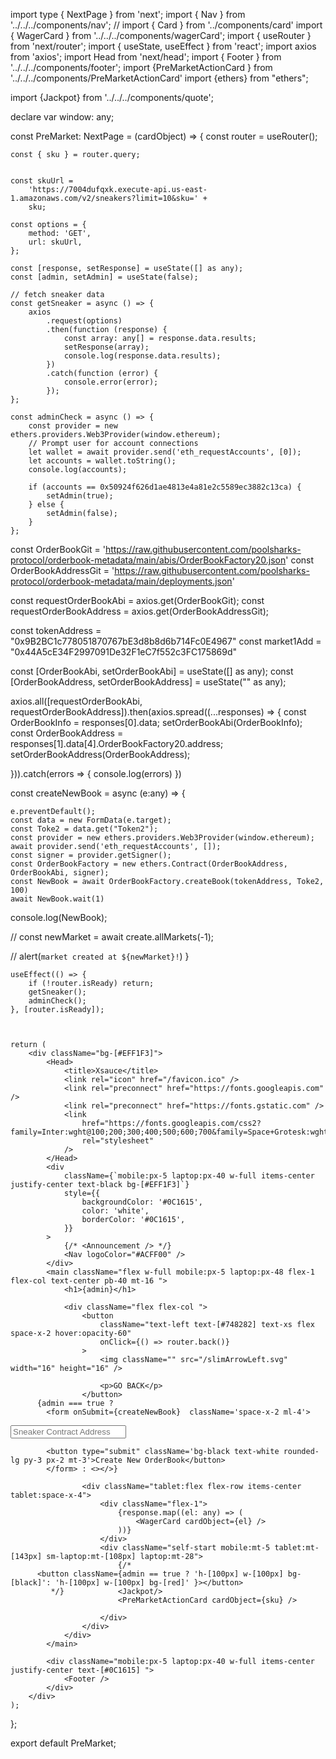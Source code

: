import type { NextPage } from 'next';
import { Nav } from '../../../components/nav';
// import { Card } from '../components/card'
import { WagerCard } from '../../../components/wagerCard';
import { useRouter } from 'next/router';
import { useState, useEffect } from 'react';
import axios from 'axios';
import Head from 'next/head';
import { Footer } from '../../../components/footer';
import {PreMarketActionCard } from '../../../components/PreMarketActionCard'
import {ethers} from "ethers";

import {Jackpot} from '../../../components/quote';

declare var window: any;

const PreMarket: NextPage = (cardObject) => {
	const router = useRouter();

	const { sku } = router.query;


	const skuUrl =
		'https://7004dufqxk.execute-api.us-east-1.amazonaws.com/v2/sneakers?limit=10&sku=' +
		sku;

	const options = {
		method: 'GET',
		url: skuUrl,
	};

	const [response, setResponse] = useState([] as any);
	const [admin, setAdmin] = useState(false);

	// fetch sneaker data
	const getSneaker = async () => {
		axios
			.request(options)
			.then(function (response) {
				const array: any[] = response.data.results;
				setResponse(array);
				console.log(response.data.results);
			})
			.catch(function (error) {
				console.error(error);
			});
	};

	const adminCheck = async () => {
		const provider = new ethers.providers.Web3Provider(window.ethereum);
		// Prompt user for account connections
		let wallet = await provider.send('eth_requestAccounts', [0]);
		let accounts = wallet.toString();
		console.log(accounts);

		if (accounts == 0x50924f626d1ae4813e4a81e2c5589ec3882c13ca) {
			setAdmin(true);
		} else {
			setAdmin(false);
		}
	};

const OrderBookGit = 'https://raw.githubusercontent.com/poolsharks-protocol/orderbook-metadata/main/abis/OrderBookFactory20.json'
const OrderBookAddressGit = 'https://raw.githubusercontent.com/poolsharks-protocol/orderbook-metadata/main/deployments.json'


const requestOrderBookAbi = axios.get(OrderBookGit);
const requestOrderBookAddress = axios.get(OrderBookAddressGit);

const tokenAddress = "0x9B2BC1c778051870767bE3d8b8d6b714Fc0E4967"
const market1Add = "0x44A5cE34F2997091De32F1eC7f552c3FC175869d"

const [OrderBookAbi, setOrderBookAbi] = useState([] as any);
  const [OrderBookAddress, setOrderBookAddress] = useState("" as any);


  axios.all([requestOrderBookAbi, requestOrderBookAddress]).then(axios.spread((...responses) => {
    const OrderBookInfo = responses[0].data;
    setOrderBookAbi(OrderBookInfo);
    const OrderBookAddress = responses[1].data[4].OrderBookFactory20.address;
  setOrderBookAddress(OrderBookAddress);

   })).catch(errors => {
    console.log(errors)
  })



  const createNewBook = async (e:any) => {

    e.preventDefault();
    const data = new FormData(e.target);
    const Toke2 = data.get("Token2");
    const provider = new ethers.providers.Web3Provider(window.ethereum);
    await provider.send('eth_requestAccounts', []);
    const signer = provider.getSigner();
    const OrderBookFactory = new ethers.Contract(OrderBookAddress, OrderBookAbi, signer);
    const NewBook = await OrderBookFactory.createBook(tokenAddress, Toke2, 100)
    await NewBook.wait(1)

   console.log(NewBook);

// const newMarket = await create.allMarkets(-1);

// alert(`market created at ${newMarket}!`)
  }

	useEffect(() => {
		if (!router.isReady) return;
		getSneaker();
		adminCheck();
	}, [router.isReady]);



	return (
		<div className="bg-[#EFF1F3]">
			<Head>
				<title>Xsauce</title>
				<link rel="icon" href="/favicon.ico" />
				<link rel="preconnect" href="https://fonts.googleapis.com" />
				<link rel="preconnect" href="https://fonts.gstatic.com" />
				<link
					href="https://fonts.googleapis.com/css2?family=Inter:wght@100;200;300;400;500;600;700&family=Space+Grotesk:wght@300;400;500;600;700&display=swap"
					rel="stylesheet"
				/>
			</Head>
			<div
				className={`mobile:px-5 laptop:px-40 w-full items-center justify-center text-black bg-[#EFF1F3]`}
				style={{
					backgroundColor: '#0C1615',
					color: 'white',
					borderColor: '#0C1615',
				}}
			>
				{/* <Announcement /> */}
				<Nav logoColor="#ACFF00" />
			</div>
			<main className="flex w-full mobile:px-5 laptop:px-48 flex-1 flex-col text-center pb-40 mt-16 ">
				<h1>{admin}</h1>

				<div className="flex flex-col ">
					<button
						className="text-left text-[#748282] text-xs flex space-x-2 hover:opacity-60"
						onClick={() => router.back()}
					>
						<img className="" src="/slimArrowLeft.svg" width="16" height="16" />

						<p>GO BACK</p>
					</button>
          {admin === true ?
            <form onSubmit={createNewBook}  className='space-x-2 ml-4'>
<input
  className="desktop:w-1/3 py-4 pl-3  text-[12px] shadow-md rounded-lg appearance-none focus:ring focus:outline-none focus:ring-black"
  name="Token2"
  type="string"
  placeholder="Sneaker Contract Address"
/>

            <button type="submit" className='bg-black text-white rounded-lg py-3 px-2 mt-3'>Create New OrderBook</button>
            </form> : <></>}

					<div className="tablet:flex flex-row items-center tablet:space-x-4">
						<div className="flex-1">
							{response.map((el: any) => (
								<WagerCard cardObject={el} />
							))}
						</div>
						<div className="self-start mobile:mt-5 tablet:mt-[143px] sm-laptop:mt-[108px] laptop:mt-28">
							{/*       
          <button className={admin == true ? 'h-[100px] w-[100px] bg-[black]': 'h-[100px] w-[100px] bg-[red]' }></button>
			 */}            <Jackpot/>
							<PreMarketActionCard cardObject={sku} />

						</div>
					</div>
				</div>
			</main>

			<div className="mobile:px-5 laptop:px-40 w-full items-center justify-center text-[#0C1615] ">
				<Footer />
			</div>
		</div>
	);
};

export default PreMarket;
